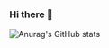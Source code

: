 ### Hi there 👋

![Anurag's GitHub stats](https://github-readme-stats.vercel.app/api?username=while-kaique&show_icons=true&theme=tokyonight&hide_rank=true)

<!--
**while-kaique/while-kaique** is a ✨ _special_ ✨ repository because its `README.md` (this file) appears on your GitHub profile.

Here are some ideas to get you started:

- 🔭 I’m currently working on ...
- 🌱 I’m currently learning ...
- 👯 I’m looking to collaborate on ...
- 🤔 I’m looking for help with ...
- 💬 Ask me about ...
- 📫 How to reach me: ...
- 😄 Pronouns: ...
- ⚡ Fun fact: ...
-->
